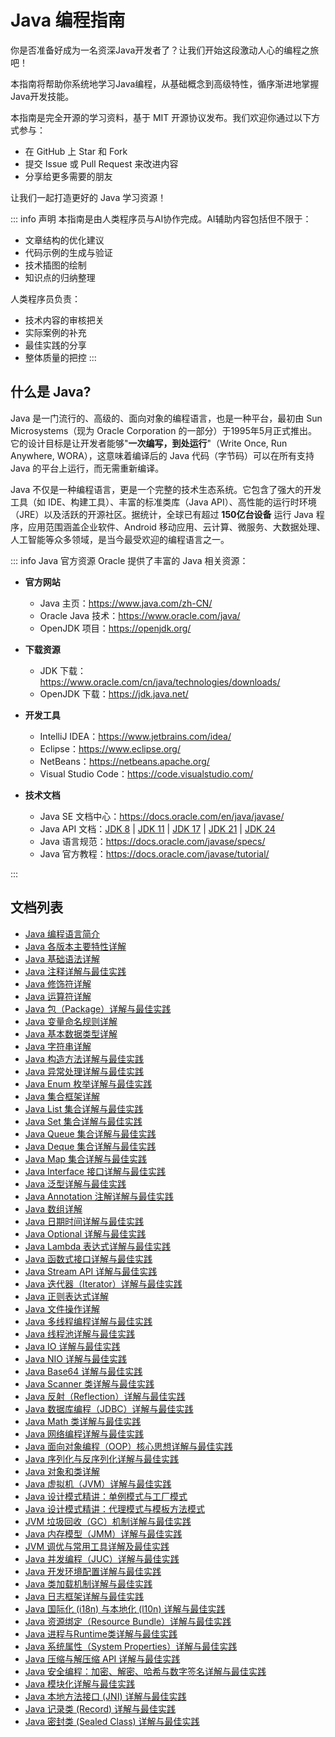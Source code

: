 # Java 编程指南

你是否准备好成为一名资深Java开发者了？让我们开始这段激动人心的编程之旅吧！

本指南将帮助你系统地学习Java编程，从基础概念到高级特性，循序渐进地掌握Java开发技能。

本指南是完全开源的学习资料，基于 MIT 开源协议发布。我们欢迎你通过以下方式参与：

- 在 GitHub 上 Star 和 Fork
- 提交 Issue 或 Pull Request 来改进内容
- 分享给更多需要的朋友

让我们一起打造更好的 Java 学习资源！

::: info 声明
本指南是由人类程序员与AI协作完成。AI辅助内容包括但不限于：

- 文章结构的优化建议
- 代码示例的生成与验证
- 技术插图的绘制
- 知识点的归纳整理

人类程序员负责：

- 技术内容的审核把关
- 实际案例的补充
- 最佳实践的分享
- 整体质量的把控
  :::

## 什么是 Java?

Java 是一门流行的、高级的、面向对象的编程语言，也是一种平台，最初由 Sun Microsystems（现为 Oracle Corporation 的一部分）于1995年5月正式推出。它的设计目标是让开发者能够"**一次编写，到处运行**"（Write Once, Run Anywhere, WORA），这意味着编译后的 Java 代码（字节码）可以在所有支持 Java 的平台上运行，而无需重新编译。

Java 不仅是一种编程语言，更是一个完整的技术生态系统。它包含了强大的开发工具（如 IDE、构建工具）、丰富的标准类库（Java API）、高性能的运行时环境（JRE）以及活跃的开源社区。据统计，全球已有超过 **150亿台设备** 运行 Java 程序，应用范围涵盖企业软件、Android 移动应用、云计算、微服务、大数据处理、人工智能等众多领域，是当今最受欢迎的编程语言之一。

::: info Java 官方资源
Oracle 提供了丰富的 Java 相关资源：

- **官方网站**
  - Java 主页：<https://www.java.com/zh-CN/>
  - Oracle Java 技术：<https://www.oracle.com/java/>
  - OpenJDK 项目：<https://openjdk.org/>

- **下载资源**
  - JDK 下载：<https://www.oracle.com/cn/java/technologies/downloads/>
  - OpenJDK 下载：<https://jdk.java.net/>

- **开发工具**
  - IntelliJ IDEA：<https://www.jetbrains.com/idea/>
  - Eclipse：<https://www.eclipse.org/>
  - NetBeans：<https://netbeans.apache.org/>
  - Visual Studio Code：<https://code.visualstudio.com/>

- **技术文档**
  - Java SE 文档中心：<https://docs.oracle.com/en/java/javase/>
  - Java API 文档：[JDK 8](https://docs.oracle.com/javase/8/docs/api/index.html) | [JDK 11](https://docs.oracle.com/javase/11/docs/api/index.html) | [JDK 17](https://docs.oracle.com/javase/17/docs/api/index.html) | [JDK 21](https://docs.oracle.com/en/java/javase/21/docs/api/index.html) | [JDK 24](https://docs.oracle.com/javase/24/docs/api/index.html)
  - Java 语言规范：<https://docs.oracle.com/javase/specs/>
  - Java 官方教程：<https://docs.oracle.com/javase/tutorial/>

:::

## 文档列表

- [Java 编程语言简介](./java-introduction.md)
- [Java 各版本主要特性详解](./java-version-features.md)
- [Java 基础语法详解](./java-basic-syntax.md)
- [Java 注释详解与最佳实践](./java-comments.md)
- [Java 修饰符详解](./java-modifier.md)
- [Java 运算符详解](./java-operators.md)
- [Java 包（Package）详解与最佳实践](./java-package.md)
- [Java 变量命名规则详解](./java-variable-naming.md)
- [Java 基本数据类型详解](./java-datatypes.md)
- [Java 字符串详解](./java-string.md)
- [Java 构造方法详解与最佳实践](./java-constructor.md)
- [Java 异常处理详解与最佳实践](./java-exception.md)
- [Java Enum 枚举详解与最佳实践](./java-enum.md)
- [Java 集合框架详解](./java-collection-framework.md)
- [Java List 集合详解与最佳实践](./java-list.md)
- [Java Set 集合详解与最佳实践](./java-set.md)
- [Java Queue 集合详解与最佳实践](./java-queue.md)
- [Java Deque 集合详解与最佳实践](./java-deque.md)
- [Java Map 集合详解与最佳实践](./java-map.md)
- [Java Interface 接口详解与最佳实践](./java-interface.md)
- [Java 泛型详解与最佳实践](./java-generics.md)
- [Java Annotation 注解详解与最佳实践](./java-annotation.md)
- [Java 数组详解](./java-array.md)
- [Java 日期时间详解与最佳实践](./java-date-time.md)
- [Java Optional 详解与最佳实践](./java-optional.md)
- [Java Lambda 表达式详解与最佳实践](./java-lambda.md)
- [Java 函数式接口详解与最佳实践](./java-functional-interface.md)
- [Java Stream API 详解与最佳实践](./java-stream.md)
- [Java 迭代器（Iterator）详解与最佳实践](./java-iterator.md)
- [Java 正则表达式详解](./java-regular-expression.md)
- [Java 文件操作详解](./java-file.md)
- [Java 多线程编程详解与最佳实践](./java-multi-threading.md)
- [Java 线程池详解与最佳实践](./java-thread-pool.md)
- [Java IO 详解与最佳实践](./java-io.md)
- [Java NIO 详解与最佳实践](./java-nio.md)
- [Java Base64 详解与最佳实践](./java-base64.md)
- [Java Scanner 类详解与最佳实践](./java-scanner.md)
- [Java 反射（Reflection）详解与最佳实践](./java-reflection.md)
- [Java 数据库编程（JDBC）详解与最佳实践](./java-jdbc.md)
- [Java Math 类详解与最佳实践](./java-math.md)
- [Java 网络编程详解与最佳实践](./java-network.md)
- [Java 面向对象编程（OOP）核心思想详解与最佳实践](./java-oop.md)
- [Java 序列化与反序列化详解与最佳实践](./java-serializable.md)
- [Java 对象和类详解](./java-object-classes.md)
- [Java 虚拟机（JVM）详解与最佳实践](./java-jvm.md)
- [Java 设计模式精讲：单例模式与工厂模式](./java-design-pattern-p1.md)
- [Java 设计模式精讲：代理模式与模板方法模式](./java-design-pattern-p2.md)
- [JVM 垃圾回收（GC）机制详解与最佳实践](./java-gc.md)
- [Java 内存模型（JMM）详解与最佳实践](./java-jmm.md)
- [JVM 调优与常用工具详解及最佳实践](./java-jvm-tuning.md)
- [Java 并发编程（JUC）详解与最佳实践](./java-juc.md)
- [Java 开发环境配置详解与最佳实践](./java-development-environment.md)
- [Java 类加载机制详解与最佳实践](./java-class-loading.md)
- [Java 日志框架详解与最佳实践](./java-logging.md)
- [Java 国际化 (i18n) 与本地化 (l10n) 详解与最佳实践](./java-i18n.md)
- [Java 资源绑定（Resource Bundle）详解与最佳实践](./java-resource-bundle.md)
- [Java 进程与Runtime类详解与最佳实践](./java-process-runtime.md)
- [Java 系统属性（System Properties）详解与最佳实践](./java-system-properties.md)
- [Java 压缩与解压缩 API 详解与最佳实践](./java-compression.md)
- [Java 安全编程：加密、解密、哈希与数字签名详解与最佳实践](./java-encryption.md)
- [Java 模块化详解与最佳实践](./java-modularity.md)
- [Java 本地方法接口 (JNI) 详解与最佳实践](./java-jni.md)
- [Java 记录类 (Record) 详解与最佳实践](./java-record.md)
- [Java 密封类 (Sealed Class) 详解与最佳实践](./java-sealed-class.md)
